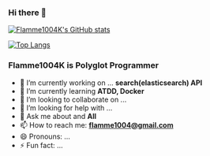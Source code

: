 ### Hi there 👋

[![Flamme1004K's GitHub stats](https://github-readme-stats.vercel.app/api?username=Flamme1004K)](https://github.com/anuraghazra/github-readme-stats)

[![Top Langs](https://github-readme-stats.vercel.app/api/top-langs/?username=Flamme1004K&hide=html&layout=compact)](https://github.com/anuraghazra/github-readme-stats)


### **Flamme1004K** is Polyglot Programmer

- 🔭 I’m currently working on ... **search(elasticsearch) API**
- 🌱 I’m currently learning **ATDD, Docker**
- 👯 I’m looking to collaborate on ... 
- 🤔 I’m looking for help with ... 
- 💬 Ask me about and **All**
- 📫 How to reach me: **flamme1004@gmail.com**
- 😄 Pronouns: ...
- ⚡ Fun fact: ...

